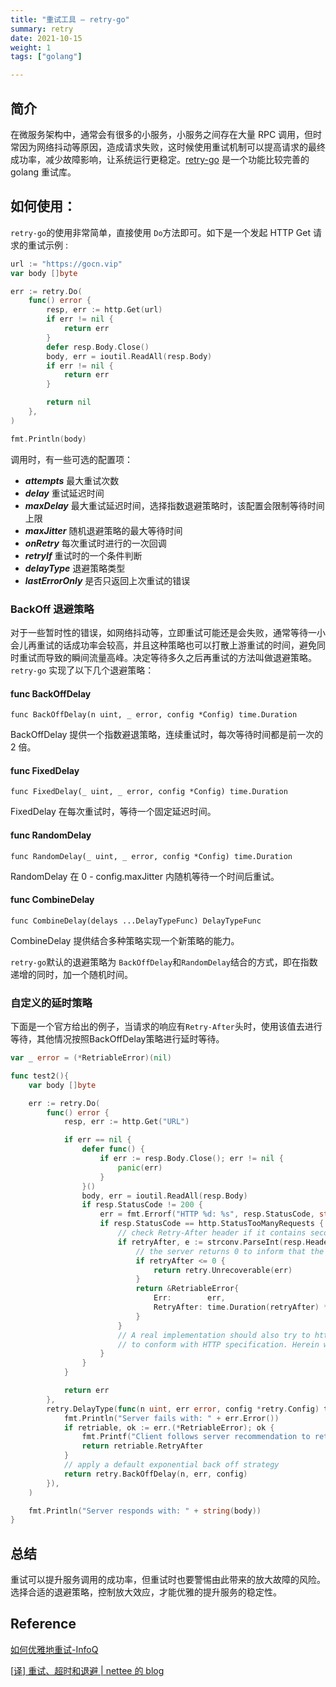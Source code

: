```yaml
---
title: "重试工具 — retry-go"
summary: retry
date: 2021-10-15
weight: 1
tags: ["golang"]

---
```


## 简介

在微服务架构中，通常会有很多的小服务，小服务之间存在大量 RPC 调用，但时常因为网络抖动等原因，造成请求失败，这时候使用重试机制可以提高请求的最终成功率，减少故障影响，让系统运行更稳定。[retry-go](https://github.com/avast/retry-go) 是一个功能比较完善的 golang 重试库。

## 如何使用：

`retry-go`的使用非常简单，直接使用 `Do`方法即可。如下是一个发起 HTTP Get 请求的重试示例 :

```go
url := "https://gocn.vip"
var body []byte

err := retry.Do(
	func() error {
		resp, err := http.Get(url)
		if err != nil {
			return err
		}
		defer resp.Body.Close()
		body, err = ioutil.ReadAll(resp.Body)
		if err != nil {
			return err
		}

		return nil
	},
)

fmt.Println(body)

```

调用时，有一些可选的配置项：

-  ***attempts*** 最大重试次数
-  ***delay*** 重试延迟时间
-  ***maxDelay*** 最大重试延迟时间，选择指数退避策略时，该配置会限制等待时间上限
-  ***maxJitter*** 随机退避策略的最大等待时间
-  ***onRetry*** 每次重试时进行的一次回调
-  ***retryIf*** 重试时的一个条件判断
-  ***delayType*** 退避策略类型
-  ***lastErrorOnly*** 是否只返回上次重试的错误


### BackOff 退避策略

对于一些暂时性的错误，如网络抖动等，立即重试可能还是会失败，通常等待一小会儿再重试的话成功率会较高，并且这种策略也可以打散上游重试的时间，避免同时重试而导致的瞬间流量高峰。决定等待多久之后再重试的方法叫做退避策略。`retry-go` 实现了以下几个退避策略：

#### func BackOffDelay

```
func BackOffDelay(n uint, _ error, config *Config) time.Duration
```

BackOffDelay 提供一个指数避退策略，连续重试时，每次等待时间都是前一次的 2 倍。

#### func FixedDelay

```
func FixedDelay(_ uint, _ error, config *Config) time.Duration
```

FixedDelay 在每次重试时，等待一个固定延迟时间。

#### func RandomDelay

```
func RandomDelay(_ uint, _ error, config *Config) time.Duration
```

RandomDelay 在 0 - config.maxJitter 内随机等待一个时间后重试。

#### func CombineDelay

```
func CombineDelay(delays ...DelayTypeFunc) DelayTypeFunc
```

CombineDelay  提供结合多种策略实现一个新策略的能力。

`retry-go`默认的退避策略为  `BackOffDelay`和`RandomDelay`结合的方式，即在指数递增的同时，加一个随机时间。

### 自定义的延时策略

下面是一个官方给出的例子，当请求的响应有`Retry-After`头时，使用该值去进行等待，其他情况按照BackOffDelay策略进行延时等待。

```go
var _ error = (*RetriableError)(nil)

func test2(){
	var body []byte

	err := retry.Do(
		func() error {
			resp, err := http.Get("URL")

			if err == nil {
				defer func() {
					if err := resp.Body.Close(); err != nil {
						panic(err)
					}
				}()
				body, err = ioutil.ReadAll(resp.Body)
				if resp.StatusCode != 200 {
					err = fmt.Errorf("HTTP %d: %s", resp.StatusCode, string(body))
					if resp.StatusCode == http.StatusTooManyRequests {
						// check Retry-After header if it contains seconds to wait for the next retry
						if retryAfter, e := strconv.ParseInt(resp.Header.Get("Retry-After"), 10, 32); e == nil {
							// the server returns 0 to inform that the operation cannot be retried
							if retryAfter <= 0 {
								return retry.Unrecoverable(err)
							}
							return &RetriableError{
								Err:        err,
								RetryAfter: time.Duration(retryAfter) * time.Second,
							}
						}
						// A real implementation should also try to http.Parse the retryAfter response header
						// to conform with HTTP specification. Herein we know here that we return only seconds.
					}
				}
			}

			return err
		},
		retry.DelayType(func(n uint, err error, config *retry.Config) time.Duration {
			fmt.Println("Server fails with: " + err.Error())
			if retriable, ok := err.(*RetriableError); ok {
				fmt.Printf("Client follows server recommendation to retry after %v\n", retriable.RetryAfter)
				return retriable.RetryAfter
			}
			// apply a default exponential back off strategy
			return retry.BackOffDelay(n, err, config)
		}),
	)

	fmt.Println("Server responds with: " + string(body))
}
```


## 总结

重试可以提升服务调用的成功率，但重试时也要警惕由此带来的放大故障的风险。选择合适的退避策略，控制放大效应，才能优雅的提升服务的稳定性。

## Reference

[如何优雅地重试-InfoQ](https://www.infoq.cn/article/5fboevkal0gvgvgeac4z)

[[译\] 重试、超时和退避 | nettee 的 blog](https://nettee.github.io/posts/2019/Retries-Timeouts-and-Backoff/)



